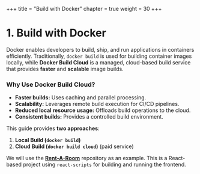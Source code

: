 +++
title = "Build with Docker"
chapter = true
weight = 30
+++

# **1. Build with Docker**

Docker enables developers to build, ship, and run applications in containers efficiently. Traditionally, `docker build` is used for building container images locally, while **Docker Build Cloud** is a managed, cloud-based build service that provides **faster** and **scalable** image builds.

### **Why Use Docker Build Cloud?**

- **Faster builds:** Uses caching and parallel processing.
- **Scalability:** Leverages remote build execution for CI/CD pipelines.
- **Reduced local resource usage:** Offloads build operations to the cloud.
- **Consistent builds:** Provides a controlled build environment.

This guide provides **two approaches**:

1. **Local Build (`docker build`)**
2. **Cloud Build (`docker build cloud`)** (paid service)

We will use the **[Rent-A-Room](https://github.com/aws-samples/Rent-A-Room)** repository as an example. This is a React-based project using `react-scripts` for building and running the frontend.
